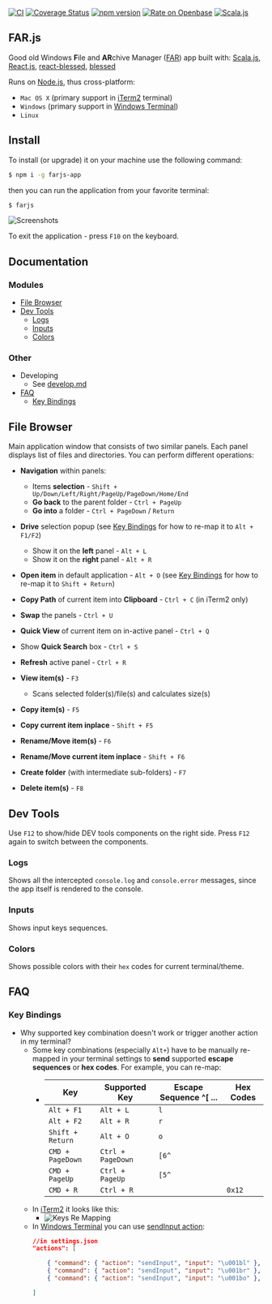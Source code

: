 
[![CI](https://github.com/scommons/far-js/actions/workflows/ci.yml/badge.svg?branch=master)](https://github.com/scommons/far-js/actions/workflows/ci.yml?query=workflow%3Aci+branch%3Amaster)
[![Coverage Status](https://coveralls.io/repos/github/scommons/far-js/badge.svg?branch=master)](https://coveralls.io/github/scommons/far-js?branch=master)
[![npm version](https://img.shields.io/npm/v/farjs-app)](https://www.npmjs.com/package/farjs-app)
[![Rate on Openbase](https://badges.openbase.com/js/rating/farjs-app.svg)](https://openbase.com/js/farjs-app?utm_source=embedded&utm_medium=badge&utm_campaign=rate-badge)
[![Scala.js](https://www.scala-js.org/assets/badges/scalajs-0.6.29.svg)](https://www.scala-js.org)

## FAR.js

Good old Windows **F**ile and **AR**chive Manager
([FAR](https://en.wikipedia.org/wiki/Far_Manager)) app built with:
  [Scala.js](https://www.scala-js.org/),
  [React.js](https://reactjs.org/),
  [react-blessed](https://github.com/Yomguithereal/react-blessed),
  [blessed](https://github.com/chjj/blessed)

Runs on [Node.js](https://nodejs.org/), thus cross-platform:
* `Mac OS X` (primary support in [iTerm2](https://iterm2.com/) terminal)
* `Windows` (primary support in [Windows Terminal](https://docs.microsoft.com/en-us/windows/terminal/))
* `Linux`

## Install

To install (or upgrade) it on your machine use the following command:

``` bash
$ npm i -g farjs-app
```

then you can run the application from your favorite terminal:

``` bash
$ farjs
```

![Screenshots](https://raw.githubusercontent.com/scommons/far-js/master/docs/images/screenshots.png)

To exit the application - press `F10` on the keyboard.

## Documentation

### Modules

- [File Browser](#file-browser)
- [Dev Tools](#dev-tools)
  - [Logs](#logs)
  - [Inputs](#inputs)
  - [Colors](#colors)

### Other

- Developing
  - See [develop.md](https://github.com/scommons/far-js/blob/master/develop.md)
- [FAQ](#faq)
  - [Key Bindings](#key-bindings)

## File Browser

Main application window that consists of two similar panels.
Each panel displays list of files and directories. You can perform
different operations:

* **Navigation** within panels:
  * Items **selection** - `Shift + Up/Down/Left/Right/PageUp/PageDown/Home/End`
  * **Go back** to the parent folder - `Ctrl + PageUp`
  * **Go into** a folder - `Ctrl + PageDown` / `Return`

* **Drive** selection popup
  (see [Key Bindings](#key-bindings) for how to re-map it to `Alt + F1/F2`)
  * Show it on the **left** panel - `Alt + L`
  * Show it on the **right** panel - `Alt + R`

* **Open item** in default application - `Alt + O`
  (see [Key Bindings](#key-bindings) for how to re-map it to `Shift + Return`)
* **Copy Path** of current item into **Clipboard** - `Ctrl + C`
  (in iTerm2 only)
* **Swap** the panels - `Ctrl + U`
* **Quick View** of current item on in-active panel - `Ctrl + Q`
* Show **Quick Search** box - `Ctrl + S`
* **Refresh** active panel - `Ctrl + R`
* **View item(s)** - `F3`
  * Scans selected folder(s)/file(s) and calculates size(s)
* **Copy item(s)** - `F5`
* **Copy current item inplace** - `Shift + F5`
* **Rename/Move item(s)** - `F6`
* **Rename/Move current item inplace** - `Shift + F6`
* **Create folder** (with intermediate sub-folders) - `F7`
* **Delete item(s)** - `F8`

## Dev Tools

Use `F12` to show/hide DEV tools components on the right side.
Press `F12` again to switch between the components.

### Logs

Shows all the intercepted `console.log` and `console.error` messages,
since the app itself is rendered to the console.

### Inputs

Shows input keys sequences.

### Colors

Shows possible colors with their `hex` codes for current terminal/theme.

## FAQ

### Key Bindings

* Why supported key combination doesn't work or trigger another
action in my terminal?
  - Some key combinations (especially `Alt+`) have to be manually re-mapped
  in your terminal settings to **send** supported **escape sequences**
  or **hex codes**.
  For example, you can re-map:
    - | Key | Supported Key | Escape Sequence ^[ ... | Hex Codes |
      | --- | --- | --- | --- |
      | `Alt + F1` | `Alt + L` | `l` |
      | `Alt + F2` | `Alt + R` | `r` |
      | `Shift + Return` | `Alt + O` | `o` |
      | `CMD + PageDown` | `Ctrl + PageDown` | `[6^` |
      | `CMD + PageUp` | `Ctrl + PageUp` | `[5^` |
      | `CMD + R` | `Ctrl + R` | | `0x12` |
  - In [iTerm2](https://iterm2.com/) it looks like this:
    - ![Keys Re Mapping](https://raw.githubusercontent.com/scommons/far-js/master/docs/images/keys_re_mapping.png)
  - In [Windows Terminal](https://docs.microsoft.com/en-us/windows/terminal/)
  you can use [sendInput action](https://docs.microsoft.com/en-us/windows/terminal/customize-settings/actions#send-input):
    ```json
    //in settings.json
    "actions": [

        { "command": { "action": "sendInput", "input": "\u001bl" }, "keys": "alt+f1" },
        { "command": { "action": "sendInput", "input": "\u001br" }, "keys": "alt+f2" },
        { "command": { "action": "sendInput", "input": "\u001bo" }, "keys": "shift+enter" }

    ]
    ```
